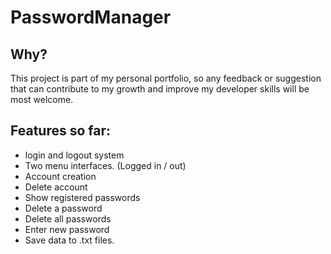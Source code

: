 # PasswordManager
 
## Why?
This project is part of my personal portfolio, so any feedback or suggestion that can contribute to my growth and improve my developer skills will be most welcome.
 
## Features so far:
 
 - login and logout system
 - Two menu interfaces. (Logged in / out)
 - Account creation
 - Delete account
 - Show registered passwords
 - Delete a password
 - Delete all passwords
 - Enter new password
 - Save data to .txt files.
